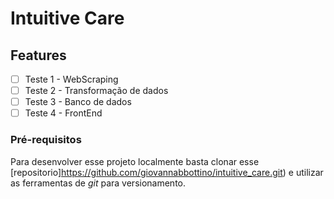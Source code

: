 # Intuitive Care

## Features
- [ ] Teste 1 - WebScraping 
- [ ] Teste 2 - Transformação de dados 
- [ ] Teste 3 - Banco de dados 
- [ ] Teste 4 - FrontEnd 

### Pré-requisitos 
Para desenvolver esse projeto localmente basta clonar esse [repositorio]https://github.com/giovannabbottino/intuitive_care.git) e utilizar as ferramentas de _git_ para versionamento. 